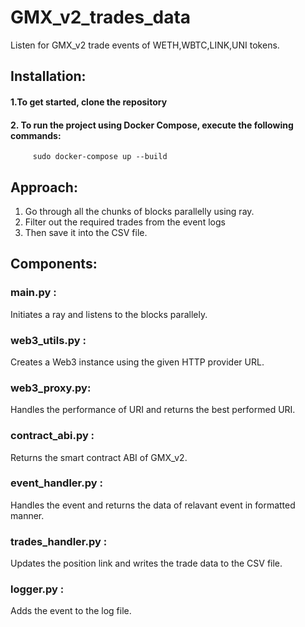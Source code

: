 # GMX_v2_trades_data
Listen for GMX_v2 trade events of WETH,WBTC,LINK,UNI tokens.

## Installation:
#### 1.To get started, clone the repository
#### 2. To run the project using Docker Compose, execute the following commands:
         sudo docker-compose up --build


## Approach:
1. Go through all the chunks of blocks parallelly using ray.
2. Filter out the required trades from the event logs
3. Then save it into the CSV file.

## Components:
### main.py :
  Initiates a ray and listens to the blocks parallely.
### web3_utils.py :
  Creates a Web3 instance using the given HTTP provider URL.
### web3_proxy.py:
  Handles the performance of URI and returns the best performed URI.
### contract_abi.py :
  Returns the smart contract ABI of GMX_v2.
### event_handler.py :
  Handles the event and returns the data of relavant event in formatted manner.
### trades_handler.py :
  Updates the position link and writes the trade data to the CSV file.
### logger.py :
  Adds the event to the log file.
